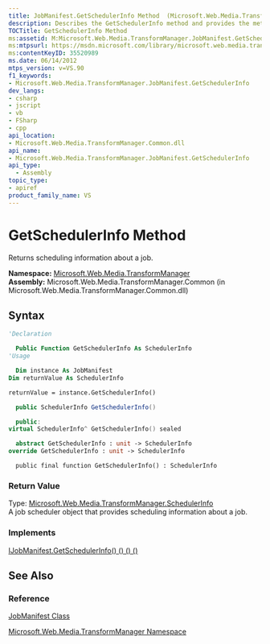 ```yaml
---
title: JobManifest.GetSchedulerInfo Method  (Microsoft.Web.Media.TransformManager)
description: Describes the GetSchedulerInfo method and provides the method's syntax, return value, and what the method implements.
TOCTitle: GetSchedulerInfo Method
ms:assetid: M:Microsoft.Web.Media.TransformManager.JobManifest.GetSchedulerInfo
ms:mtpsurl: https://msdn.microsoft.com/library/microsoft.web.media.transformmanager.jobmanifest.getschedulerinfo(v=VS.90)
ms:contentKeyID: 35520989
ms.date: 06/14/2012
mtps_version: v=VS.90
f1_keywords:
- Microsoft.Web.Media.TransformManager.JobManifest.GetSchedulerInfo
dev_langs:
- csharp
- jscript
- vb
- FSharp
- cpp
api_location:
- Microsoft.Web.Media.TransformManager.Common.dll
api_name:
- Microsoft.Web.Media.TransformManager.JobManifest.GetSchedulerInfo
api_type:
  - Assembly
topic_type:
- apiref
product_family_name: VS
---
```


# GetSchedulerInfo Method

Returns scheduling information about a job.

**Namespace:**  [Microsoft.Web.Media.TransformManager](microsoft-web-media-transformmanager-namespace.md)  
**Assembly:**  Microsoft.Web.Media.TransformManager.Common (in Microsoft.Web.Media.TransformManager.Common.dll)

## Syntax

```vb
'Declaration

  Public Function GetSchedulerInfo As SchedulerInfo
'Usage

  Dim instance As JobManifest
Dim returnValue As SchedulerInfo

returnValue = instance.GetSchedulerInfo()
```

```csharp
  public SchedulerInfo GetSchedulerInfo()
```

```cpp
  public:
virtual SchedulerInfo^ GetSchedulerInfo() sealed
```

``` fsharp
  abstract GetSchedulerInfo : unit -> SchedulerInfo 
override GetSchedulerInfo : unit -> SchedulerInfo 
```

```jscript
  public final function GetSchedulerInfo() : SchedulerInfo
```

### Return Value

Type: [Microsoft.Web.Media.TransformManager.SchedulerInfo](schedulerinfo-class-microsoft-web-media-transformmanager.md)  
A job scheduler object that provides scheduling information about a job.  

### Implements

[IJobManifest.GetSchedulerInfo() () () ()](ijobmanifest-getschedulerinfo-method-microsoft-web-media-transformmanager.md)  

## See Also

### Reference

[JobManifest Class](jobmanifest-class-microsoft-web-media-transformmanager.md)

[Microsoft.Web.Media.TransformManager Namespace](microsoft-web-media-transformmanager-namespace.md)
